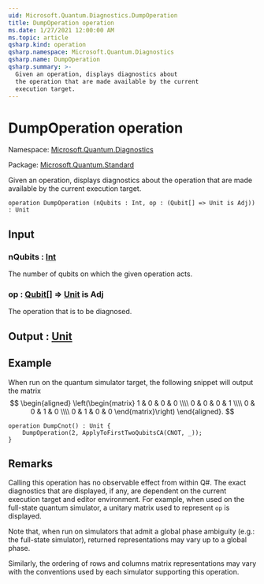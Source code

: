 ```yaml
---
uid: Microsoft.Quantum.Diagnostics.DumpOperation
title: DumpOperation operation
ms.date: 1/27/2021 12:00:00 AM
ms.topic: article
qsharp.kind: operation
qsharp.namespace: Microsoft.Quantum.Diagnostics
qsharp.name: DumpOperation
qsharp.summary: >-
  Given an operation, displays diagnostics about
  the operation that are made available by the current
  execution target.
---
```


# DumpOperation operation

Namespace: [Microsoft.Quantum.Diagnostics](xref:Microsoft.Quantum.Diagnostics)

Package: [Microsoft.Quantum.Standard](https://nuget.org/packages/Microsoft.Quantum.Standard)


Given an operation, displays diagnostics aboutthe operation that are made available by the currentexecution target.

```qsharp
operation DumpOperation (nQubits : Int, op : (Qubit[] => Unit is Adj)) : Unit
```


## Input

### nQubits : [Int](xref:microsoft.quantum.lang-ref.int)

The number of qubits on which the given operation acts.


### op : [Qubit](xref:microsoft.quantum.lang-ref.qubit)[] => [Unit](xref:microsoft.quantum.lang-ref.unit)  is Adj

The operation that is to be diagnosed.



## Output : [Unit](xref:microsoft.quantum.lang-ref.unit)



## Example

When run on the quantum simulator target, the following snippet willoutput the matrix$$\begin{aligned}\left(\begin{matrix}1 & 0 & 0 & 0 \\\\0 & 0 & 0 & 1 \\\\0 & 0 & 1 & 0 \\\\0 & 1 & 0 & 0\end{matrix}\right)\end{aligned}.$$```Q#operation DumpCnot() : Unit {    DumpOperation(2, ApplyToFirstTwoQubitsCA(CNOT, _));}```

## Remarks

Calling this operation has no observable effect from withinQ#. The exact diagnostics that are displayed, if any, aredependent on the current execution target and editor environment.For example, when used on the full-state quantum simulator,a unitary matrix used to represent `op` is displayed.Note that, when run on simulators that admit a global phase ambiguity(e.g.: the full-state simulator), returned representations may varyup to a global phase.Similarly, the ordering of rows and columns matrix representationsmay vary with the conventions used by each simulator supporting thisoperation.